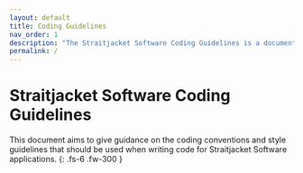 ```yaml
---
layout: default
title: Coding Guidelines
nav_order: 1
description: "The Straitjacket Software Coding Guidelines is a document aiming to give guidance on the coding conventions and style guidelines that should be used when writing and contibuting code for Straitjacket Software applications."
permalink: /
---
```


# Straitjacket Software Coding Guidelines

This document aims to give guidance on the coding conventions and style guidelines that should be used when writing code for Straitjacket Software applications.
{: .fs-6 .fw-300 }
